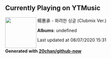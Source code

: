 ## Currently Playing on YTMusic

[<img align="left" width="100" src="https://i.ytimg.com/vi/-qMlRWQx0yg/sddefault.jpg?sqp=-oaymwEWCJADEOEBIAQqCghqEJQEGHgg6AJIWg&rs">](https://music.youtube.com/channel/UCwG-Z-8GqLQo5bkdFLNg9Sw)

楊惠承 - 화려한 싱글 (Clubmix Ver.)

**Albums**: undefined

Last updated at 08/07/2020 15:31

#### Generated with [20chan/github-now](https://github.com/20chan/github-now)


<!--
**20chan/20chan** is a ✨ _special_ ✨ repository because its `README.md` (this file) appears on your GitHub profile.

Here are some ideas to get you started:

- 🔭 I’m currently working on ...
- 🌱 I’m currently learning ...
- 👯 I’m looking to collaborate on ...
- 🤔 I’m looking for help with ...
- 💬 Ask me about ...
- 📫 How to reach me: ...
- 😄 Pronouns: ...
- ⚡ Fun fact: ...
-->
